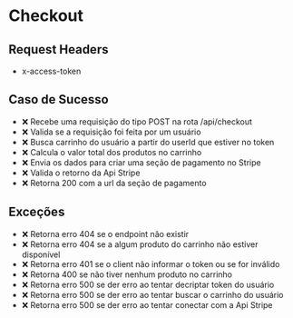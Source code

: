 # Checkout

## Request Headers
* x-access-token

## Caso de Sucesso

- ❌ Recebe uma requisição do tipo POST na rota /api/checkout
- ❌ Valida se a requisição foi feita por um usuário
- ❌ Busca carrinho do usuário a partir do userId que estiver no token
- ❌ Calcula o valor total dos produtos no carrinho
- ❌ Envia os dados para criar uma seção de pagamento no Stripe
- ❌ Valida o retorno da Api Stripe
- ❌ Retorna 200 com a url da seção de pagamento


## Exceções

- ❌ Retorna erro 404 se o endpoint não existir
- ❌ Retorna erro 404 se a algum produto do carrinho não estiver disponível
- ❌ Retorna erro 401 se o client não informar o token ou se for inválido
- ❌ Retorna 400 se não tiver nenhum produto no carrinho
- ❌ Retorna erro 500 se der erro ao tentar decriptar token do usuário
- ❌ Retorna erro 500 se der erro ao tentar buscar o carrinho do usuário
- ❌ Retorna erro 500 se der erro ao tentar conectar com a Api Stripe



